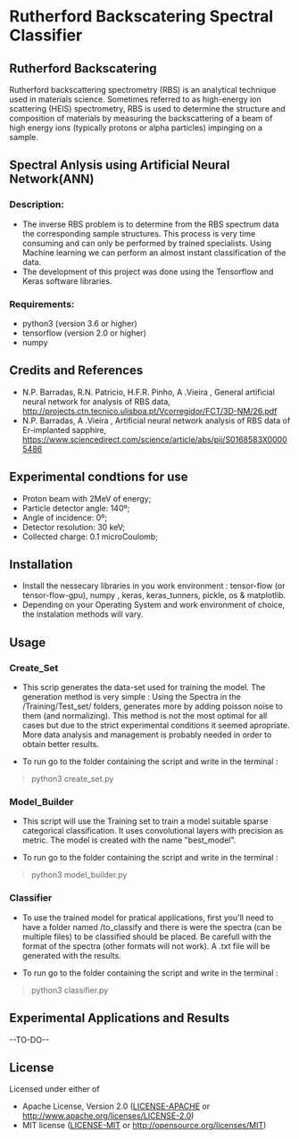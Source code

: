 # Rutherford Backscatering Spectral Classifier

## Rutherford Backscatering
Rutherford backscattering spectrometry (RBS) is an analytical technique used in materials science. Sometimes referred to as high-energy ion scattering (HEIS) spectrometry, RBS is used to determine the structure and composition of materials by measuring the backscattering of a beam of high energy ions (typically protons or alpha particles) impinging on a sample. 

## Spectral Anlysis using Artificial Neural Network(ANN) 
### Description:
- The inverse RBS problem is to determine from the RBS spectrum data the corresponding sample structures. This process is very time consuming and can only be performed by trained specialists. Using Machine learning we can perform an almost instant classification of the data. 
- The development of this project was done using the Tensorflow and Keras software libraries.

### Requirements: 
- python3 (version 3.6 or higher)
- tensorflow (version 2.0 or higher)
- numpy 

## Credits and References
- N.P. Barradas, R.N. Patricio, H.F.R. Pinho, A .Vieira , General artificial neural network for analysis of RBS data, http://projects.ctn.tecnico.ulisboa.pt/Vcorregidor/FCT/3D-NM/26.pdf
- N.P. Barradas, A .Vieira , Artificial neural network analysis of RBS data of Er-implanted sapphire, https://www.sciencedirect.com/science/article/abs/pii/S0168583X00005486

## Experimental condtions for use
- Proton beam with 2MeV of energy;
- Particle detector angle: 140º;
- Angle of incidence: 0º;
- Detector resolution: 30 keV;
- Collected charge: 0.1 microCoulomb;

## Installation
- Install the nessecary libraries in you work environment : tensor-flow (or tensor-flow-gpu), numpy , keras, keras_tunners, pickle, os & matplotlib.
- Depending on your Operating System and work environment of choice, the instalation methods will vary. 

## Usage
### Create_Set
- This scrip generates the data-set used for training the model. The generation method is very simple : Using the Spectra in the /Training/Test_set/<category> folders, generates more by adding poisson noise to them (and normalizing). This method is not the most optimal for all cases but due to the strict experimental conditions it seemed apropriate. More data analysis and management is probably needed in order to obtain better results. 
  
 - To run go to the folder containing the script and write in the terminal : 
 > python3 create_set.py
  
 ### Model_Builder
 - This script will use the Training set to train a model suitable sparse categorical classification. It uses convolutional layers with precision as metric. The model is created with the name "best_model".
  
 - To run go to the folder containing the script and write in the terminal : 
 > python3 model_builder.py
  
### Classifier 
 - To use the trained model for pratical applications, first you'll need to have a folder named /to_classify and there is were the spectra (can be multiple files) to be classified should be placed. Be carefull with the format of the spectra (other formats will not work). A .txt file will be generated with the results.
  
 - To run go to the folder containing the script and write in the terminal : 
 > python3 classifier.py

## Experimental Applications and Results
--TO-DO--


## License

Licensed under either of

 * Apache License, Version 2.0 ([LICENSE-APACHE](LICENSE-APACHE) or http://www.apache.org/licenses/LICENSE-2.0)
 * MIT license ([LICENSE-MIT](LICENSE-MIT) or http://opensource.org/licenses/MIT)

